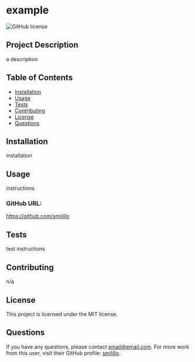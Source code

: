 # example

  ![GitHub license](https://img.shields.io/badge/license-MIT-blue.svg)

  ## Project Description 
  a description
  
  ## Table of Contents
  - [Installation](#installation)
  - [Usage](#usage)
  - [Tests](#tests)
  - [Contributing](#contributing)
  - [License](#license)
  - [Questions](#questions)

  ## Installation
  installation

  ## Usage 
  instructions

  ### GitHub URL:
  https://github.com/smilillo

  ## Tests
  test instructions

  ## Contributing
  n/a 
  
  ## License
  This project is licensed under the MIT license.
 
  ## Questions
  If you have any questions, please contact email@email.com. For more work from this user, visit their GitHub profile: [smilillo](https://github.com/smilillo).
